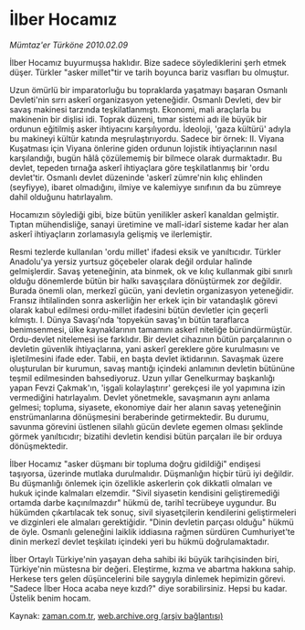 # İlber Hocamız

*Mümtaz'er Türköne 2010.02.09*

<tr><td class="metin" colspan="2" style="padding-top: 20px; padding-left: 5px; ">İlber Hocamız buyurmuşsa haklıdır. Bize sadece söylediklerini şerh etmek düşer. Türkler "asker millet"tir ve tarih boyunca bariz vasıfları bu olmuştur.</td></tr><tr><td class="metin" colspan="2" style="padding-top: 20px; padding-left: 5px; "><p>Uzun ömürlü bir imparatorluğu bu topraklarda yaşatmayı başaran Osmanlı Devleti'nin sırrı askerî organizasyon yeteneğidir. Osmanlı Devleti, dev bir savaş makinesi tarzında teşkilatlanmıştı. Ekonomi, mali araçlarla bu makinenin bir dişlisi idi. Toprak düzeni, tımar sistemi adı ile büyük bir ordunun eğitilmiş asker ihtiyacını karşılıyordu. İdeoloji, 'gaza kültürü' adıyla bu makineyi kültür katında meşrulaştırıyordu. Sadece bir örnek: II. Viyana Kuşatması için Viyana önlerine giden ordunun lojistik ihtiyaçlarının nasıl karşılandığı, bugün hâlâ çözülememiş bir bilmece olarak durmaktadır. Bu devlet, tepeden tırnağa askerî ihtiyaçlara göre teşkilatlanmış bir 'ordu devlet'tir. Osmanlı devlet düzeninde 'askerî zümre'nin kılıç ehlinden (seyfiyye), ibaret olmadığını, ilmiye ve kalemiyye sınıfının da bu zümreye dahil olduğunu hatırlayalım.
<p>Hocamızın söylediği gibi, bize bütün yenilikler askerî kanaldan gelmiştir. Tıptan mühendisliğe, sanayi üretimine ve malî-idarî sisteme kadar her alan askerî ihtiyaçların zorlamasıyla gelişmiş ve ilerlemiştir.
<p>Resmi tezlerde kullanılan 'ordu millet' ifadesi eksik ve yanıltıcıdır. Türkler Anadolu'ya yersiz yurtsuz göçebeler olarak değil ordular halinde gelmişlerdir. Savaş yeteneğinin, ata binmek, ok ve kılıç kullanmak gibi sınırlı olduğu dönemlerde bütün bir halkı savaşçılara dönüştürmek zor değildir. Burada önemli olan, merkezî gücün, yani devletin organizasyon yeteneğidir. Fransız ihtilalinden sonra askerliğin her erkek için bir vatandaşlık görevi olarak kabul edilmesi ordu-millet ifadesini bütün devletler için geçerli kılmıştı. I. Dünya Savaşı'nda 'topyekün savaş'ın bütün taraflarca benimsenmesi, ülke kaynaklarının tamamını askerî niteliğe büründürmüştür. Ordu-devlet nitelemesi ise farklıdır. Bir devlet cihazının bütün parçalarının o devletin güvenlik ihtiyaçlarına, yani askerî gereklere göre kurulmasını ve işletilmesini ifade eder. Tabii, en başta devlet iktidarının. Savaşmak üzere oluşturulan bir kurumun, savaş mantığı içindeki anlamının devletin bütününe teşmil edilmesinden bahsediyoruz. Uzun yıllar Genelkurmay başkanlığı yapan Fevzi Çakmak'ın, 'işgali kolaylaştırır' gerekçesi ile yol yapımına izin vermediğini hatırlayalım. Devlet yönetmekle, savaşmanın aynı anlama gelmesi; topluma, siyasete, ekonomiye dair her alanın savaş yeteneğinin enstrümanlarına dönüşmesini beraberinde getirmektedir. Bu durumu, savunma görevini üstlenen silahlı gücün devlete egemen olması şeklinde görmek yanıltıcıdır; bizatihi devletin kendisi bütün parçaları ile bir orduya dönüşmektedir.
<p>İlber Hocamız "asker düşmanı bir topluma doğru gidildiği" endişesi taşıyorsa, üzerinde mutlaka durulmalıdır. Düşmanlığın hiçbir türü iyi değildir. Bu düşmanlığı önlemek için özellikle askerlerin çok dikkatli olmaları ve hukuk içinde kalmaları elzemdir. "Sivil siyasetin kendisini geliştiremediği ortamda darbe kaçınılmazdır" hükmü de, tarihî tecrübeye uygundur. Bu hükümden çıkartılacak tek sonuç, sivil siyasetçilerin kendilerini geliştirmeleri ve dizginleri ele almaları gerektiğidir. "Dinin devletin parçası olduğu" hükmü de öyle. Osmanlı geleneğini laiklik iddiasına rağmen sürdüren Cumhuriyet'te dinin merkezî devlet teşkilatı içindeki yeri bu hükmü doğrulamaktadır.
<p>İlber Ortaylı Türkiye'nin yaşayan deha sahibi iki büyük tarihçisinden biri, Türkiye'nin müstesna bir değeri. Eleştirme, kızma ve abartma hakkına sahip. Herkese ters gelen düşüncelerini bile saygıyla dinlemek hepimizin görevi. "Sadece İlber Hoca acaba neye kızdı?" diye sorabilirsiniz. Hepsi bu kadar. Üstelik benim hocam.<br/></p></p></p></p></p></td></tr>

Kaynak: [zaman.com.tr](http://zaman.com.tr/yazar.do?yazino=949518), [web.archive.org (arşiv bağlantısı)](http://web.archive.org/web/20100212045211/http://www.zaman.com.tr:80/yazar.do?yazino=949518)
